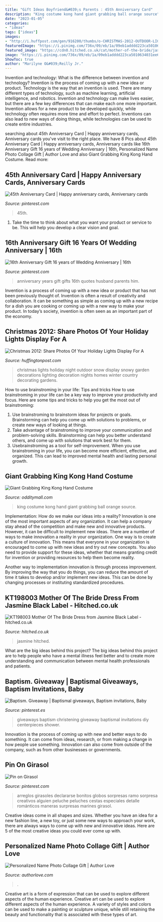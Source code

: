 ```yaml
---
title: "Gift Ideas Boyfriend&#039;s Parents : 45th Anniversary Card"
description: "King costume kong hand giant grabbing ball orange source"
date: "2023-01-05"
categories:
- "ideas"
tags: ["ideas"]
images:
- "http://i.huffpost.com/gen/916200/thumbs/o-CHRISTMAS-2012-OUTDOOR-LIGHTS-facebook.jpg"
featuredImage: "https://i.pinimg.com/736x/09/eb/1a/09eb1adddd223ca5010634031ee60bd8.jpg"
featured_image: "https://cdn0.hitched.co.uk/cat/mother-of-the-bride/jasmine-black-label/kt198003--mfvo431317.jpg"
image: "https://i.pinimg.com/736x/09/eb/1a/09eb1adddd223ca5010634031ee60bd8.jpg"
ShowToc: true
author: "Marilyne O&#039;Reilly Jr."
---
```



Invention and technology: What is the difference between invention and technology?
Invention is the process of coming up with a new idea or product. Technology is the way that an invention is used. There are many different types of technology, such as machine learning, artificial intelligence, and robotics. Invention and technology can make lives easier, but there are a few key differences that can make each one more important. 
Invention allows for a new product to be developed quickly, while technology often requires more time and effort to perfect. Inventions can also lead to new ways of doing things, while technologies can be used to create entire industries.

	

		
searching about 45th Anniversary Card | Happy anniversary cards, Anniversary cards you've visit to the right place. We have 8 Pics about 45th Anniversary Card | Happy anniversary cards, Anniversary cards like 16th Anniversary Gift 16 years of Wedding Anniversary | 16th, Personalized Name Photo Collage Gift | Author Love and also Giant Grabbing King Kong Hand Costume. Read more:
		
    
## 45th Anniversary Card | Happy Anniversary Cards, Anniversary Cards

<img loading=lazy src="https://i.pinimg.com/736x/09/eb/1a/09eb1adddd223ca5010634031ee60bd8.jpg" onerror="this.onerror=null;this.src='https://tse2.mm.bing.net/th?id=OIP.CrXZWvT-ZpM-AjDepVWOuQHaFj&amp;pid=15.1';" alt="45th Anniversary Card | Happy anniversary cards, Anniversary cards">

_Source: pinterest.com_

>45th. 

	

1. Take the time to think about what you want your product or service to be. This will help you develop a clear vision and goal.

    
## 16th Anniversary Gift 16 Years Of Wedding Anniversary | 16th

<img loading=lazy src="https://i.pinimg.com/736x/f2/20/e4/f220e414019fe753717ee63c319d7e6a.jpg" onerror="this.onerror=null;this.src='https://tse1.mm.bing.net/th?id=OIP.Hx9XgM7sRLFq3b-EC5uq1AHaGy&amp;pid=15.1';" alt="16th Anniversary Gift 16 years of Wedding Anniversary | 16th">

_Source: pinterest.com_

>anniversary years gift gifts 16th quotes husband parents him. 

	

Invention is a process of coming up with a new idea or product that has not been previously thought of. Invention is often a result of creativity and collaboration. It can be something as simple as coming up with a new recipe for a dish you are cooking or coming up with a new way to make your product. In today’s society, invention is often seen as an important part of the economy.

    
## Christmas 2012: Share Photos Of Your Holiday Lights Display For A

<img loading=lazy src="http://i.huffpost.com/gen/916200/thumbs/o-CHRISTMAS-2012-OUTDOOR-LIGHTS-facebook.jpg" onerror="this.onerror=null;this.src='https://tse1.mm.bing.net/th?id=OIP.XZviuwTKtn2Z2C3Fm7vu7AHaE8&amp;pid=15.1';" alt="Christmas 2012: Share Photos Of Your Holiday Lights Display For A">

_Source: huffingtonpost.com_

>christmas lights holiday night outdoor snow display snowy garden decorations lighting decoration nights homes winter country decorating gardens. 

	

How to use brainstroming in your life: Tips and tricks
How to use brainstroming in your life can be a key way to improve your productivity and focus. Here are some tips and tricks to help you get the most out of brainstroming: 
1) Use brainstroming to brainstorm ideas for projects or goals. Brainstorming can help you come up with solutions to problems, or create new ways of looking at things. 
2) Take advantage of brainstroming to improve your communication and problem-solving skills. Brainstorming can help you better understand others, and come up with solutions that work best for them. 
3) Usebrainstroming as a tool for self-improvement. When you use brainstroming in your life, you can become more efficient, effective, and organized. This can lead to improved mental health and lasting personal growth.

    
## Giant Grabbing King Kong Hand Costume

<img loading=lazy src="https://odditymall.com/includes/content/upload/king-kong-hand-costume-9099.jpg" onerror="this.onerror=null;this.src='https://tse1.mm.bing.net/th?id=OIP.tzkYBoT4j6gP4YLEgBuguQHaLO&amp;pid=15.1';" alt="Giant Grabbing King Kong Hand Costume">

_Source: odditymall.com_

>king costume kong hand giant grabbing ball orange source. 

	

Implementation: How do we make our ideas into a reality?
Innovation is one of the most important aspects of any organization. It can help a company stay ahead of the competition and make new and innovative products. However, it can be difficult to implement new ideas. There are a number of ways to make innovation a reality in your organization. 
One way is to create a culture of innovation. This means that everyone in your organization is encouraged to come up with new ideas and try out new concepts. You also need to provide support for these ideas, whether that means granting credit for invention or providing resources to help them become reality. 

Another way to implementation innovation is through process improvement. By improving the way that you do things, you can reduce the amount of time it takes to develop and/or implement new ideas. This can be done by changing processes or instituting standardized procedures.

    
## KT198003 Mother Of The Bride Dress From Jasmine Black Label - Hitched.co.uk

<img loading=lazy src="https://cdn0.hitched.co.uk/cat/mother-of-the-bride/jasmine-black-label/kt198003--mfvo431317.jpg" onerror="this.onerror=null;this.src='https://tse1.mm.bing.net/th?id=OIP.uSYSYnh4Md7uBBFZaw-5LQHaLH&amp;pid=15.1';" alt="KT198003 Mother Of The Bride Dress from Jasmine Black Label - hitched.co.uk">

_Source: hitched.co.uk_

>jasmine hitched. 

	

What are the big ideas behind this project?
The big ideas behind this project are to help people who have a mental illness feel better and to create more understanding and communication between mental health professionals and patients.

    
## Baptism. Giveaway | Baptismal Giveaways, Baptism Invitations, Baby

<img loading=lazy src="https://i.pinimg.com/736x/8f/8d/ae/8f8daedec59de26914e6c0bf76c36434--christening-giveaways.jpg" onerror="this.onerror=null;this.src='https://tse1.mm.bing.net/th?id=OIP.T901H8mE1G1Vip6F9_8VrAHaLH&amp;pid=15.1';" alt="Baptism. Giveaway | Baptismal giveaways, Baptism invitations, Baby">

_Source: pinterest.es_

>giveaways baptism christening giveaway baptismal invitations diy centerpieces shower. 

	

Innovation is the process of coming up with new and better ways to do something. It can come from ideas, research, or from making a change in how people use something. Innovation can also come from outside of the company, such as from other businesses or governments.

    
## Pin On Girasol

<img loading=lazy src="https://i.pinimg.com/736x/11/63/6a/11636a54fb4143c6cbc6406b15ce95d7.jpg" onerror="this.onerror=null;this.src='https://tse4.mm.bing.net/th?id=OIP.PFgBHaIw2rpBmtg8tv8MKAHaJ4&amp;pid=15.1';" alt="Pin on Girasol">

_Source: pinterest.com_

>arreglos girasoles declararse bonitos globos sorpresas ramo sorpresa creativos alguien peluche peluches cestas especiales detalle románticos maneras surpresas marines girasol. 

	

Creative ideas come in all shapes and sizes. Whether you have an idea for a new fashion line, a new toy, or just some new ways to approach your work, there are always ways to come up with new and innovative ideas. Here are 5 of the most creative ideas you could ever come up with.

    
## Personalized Name Photo Collage Gift | Author Love

<img loading=lazy src="https://www.authorlove.com/wp-content/uploads/2017/03/Personalized-Name-Photo-Collage-Gift-2.jpg" onerror="this.onerror=null;this.src='https://tse4.mm.bing.net/th?id=OIP.7kWFrVTTkR6XrfN3qmzSDAHaFP&amp;pid=15.1';" alt="Personalized Name Photo Collage Gift | Author Love">

_Source: authorlove.com_

>. 

	

Creative art is a form of expression that can be used to explore different aspects of the human experience.
Creative art can be used to explore different aspects of the human experience. A variety of styles and colors can be used to make a painting or sculpture unique, while still retaining the beauty and functionality that is associated with these types of art.

